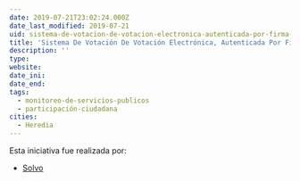 ```yaml
---
date: 2019-07-21T23:02:24.000Z
date_last_modified: 2019-07-21
uid: sistema-de-votacion-de-votacion-electronica-autenticada-por-firma-digital
title: 'Sistema De Votación De Votación Electrónica, Autenticada Por Firma Digital'
description: ''
type: 
website: 
date_ini: 
date_end: 
tags:
  - monitoreo-de-servicios-publicos
  - participación-ciudadana
cities: 
  - Heredia
---
```


Esta iniciativa fue realizada por:

- [Solvo](/organizaciones/solvo)
